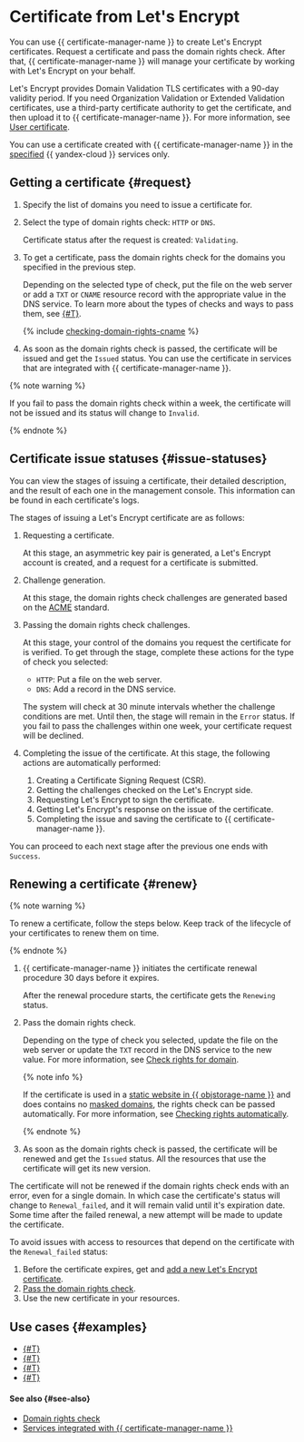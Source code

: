 # Certificate from Let's Encrypt

You can use {{ certificate-manager-name }} to create Let's Encrypt certificates. Request a certificate and pass the domain rights check. After that, {{ certificate-manager-name }} will manage your certificate by working with Let's Encrypt on your behalf.

Let's Encrypt provides Domain Validation TLS certificates with a 90-day validity period. If you need Organization Validation or Extended Validation certificates, use a third-party certificate authority to get the certificate, and then upload it to {{ certificate-manager-name }}. For more information, see [User certificate](imported-certificate.md). 

You can use a certificate created with {{ certificate-manager-name }} in the [specified](services.md) {{ yandex-cloud }} services only.

## Getting a certificate {#request}

1. Specify the list of domains you need to issue a certificate for.
1. Select the type of domain rights check: `HTTP` or `DNS`.

    Certificate status after the request is created: `Validating`. 
1. To get a certificate, pass the domain rights check for the domains you specified in the previous step.

    Depending on the selected type of check, put the file on the web server or add a `TXT` or `CNAME` resource record with the appropriate value in the DNS service. To learn more about the types of checks and ways to pass them, see [{#T}](challenges.md).

    {% include [checking-domain-rights-cname](../../_includes/certificate-manager/checking-domain-rights-cname.md) %}

1. As soon as the domain rights check is passed, the certificate will be issued and get the `Issued` status. You can use the certificate in services that are integrated with {{ certificate-manager-name }}.

{% note warning %}

If you fail to pass the domain rights check within a week, the certificate will not be issued and its status will change to `Invalid`.

{% endnote %}

## Certificate issue statuses {#issue-statuses}

You can view the stages of issuing a certificate, their detailed description, and the result of each one in the management console. This information can be found in each certificate's logs.

The stages of issuing a Let's Encrypt certificate are as follows:

1. Requesting a certificate.

    At this stage, an asymmetric key pair is generated, a Let's Encrypt account is created, and a request for a certificate is submitted.

1. Challenge generation.

    At this stage, the domain rights check challenges are generated based on the [ACME](https://tools.ietf.org/html/rfc8555) standard.

1. Passing the domain rights check challenges.
   
    At this stage, your control of the domains you request the certificate for is verified. To get through the stage, complete these actions for the type of check you selected:

    * `HTTP`: Put a file on the web server.
    * `DNS`: Add a record in the DNS service.
     
     The system will check at 30 minute intervals whether the challenge conditions are met. Until then, the stage will remain in the `Error` status. If you fail to pass the challenges within one week, your certificate request will be declined.

1. Completing the issue of the certificate. At this stage, the following actions are automatically performed:

    1. Creating a Certificate Signing Request (CSR).
    1. Getting the challenges checked on the Let's Encrypt side.
    1. Requesting Let's Encrypt to sign the certificate.
    1. Getting Let's Encrypt's response on the issue of the certificate.
    1. Completing the issue and saving the certificate to {{ certificate-manager-name }}.

You can proceed to each next stage after the previous one ends with `Success`.

## Renewing a certificate {#renew}

{% note warning %}

To renew a certificate, follow the steps below. Keep track of the lifecycle of your certificates to renew them on time.

{% endnote %}

1. {{ certificate-manager-name }} initiates the certificate renewal procedure 30 days before it expires.
    
    After the renewal procedure starts, the certificate gets the `Renewing` status.
1. Pass the domain rights check.

    Depending on the type of check you selected, update the file on the web server or update the `TXT` record in the DNS service to the new value. For more information, see [Check rights for domain](challenges.md).
    
    {% note info %}
    
    If the certificate is used in a [static website in {{ objstorage-name }}](../../tutorials/web/static/index.md) and does contains no [masked domains](https://en.wikipedia.org/wiki/Wildcard_certificate), the rights check can be passed automatically. For more information, see [Checking rights automatically](challenges.md#auto). 
    
    {% endnote %}
    
1. As soon as the domain rights check is passed, the certificate will be renewed and get the `Issued` status. All the resources that use the certificate will get its new version. 

The certificate will not be renewed if the domain rights check ends with an error, even for a single domain. In which case the certificate's status will change to `Renewal_failed`, and it will remain valid until it's expiration date.
Some time after the failed renewal, a new attempt will be made to update the certificate. 
 
To avoid issues with access to resources that depend on the certificate with the `Renewal_failed` status:
1. Before the certificate expires, get and [add a new Let's Encrypt certificate](../operations/managed/cert-create.md).
1. [Pass the domain rights check](../operations/managed/cert-validate.md).
1. Use the new certificate in your resources.

## Use cases {#examples}

* [{#T}](../tutorials/nginx-ingress-certificate-manager.md)
* [{#T}](../tutorials/gatsby-static-website.md)
* [{#T}](../tutorials/virtual-hosting.md)
* [{#T}](../tutorials/tls-termination/index.md)

#### See also {#see-also}

- [Domain rights check](challenges.md)
- [Services integrated with {{ certificate-manager-name }}](services.md)
